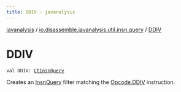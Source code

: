 ```yaml
---
title: DDIV - javanalysis
---
```


[javanalysis](../index.html) / [io.disassemble.javanalysis.util.insn.query](index.html) / [DDIV](./-d-d-i-v.html)

# DDIV

`val DDIV: `[`CtInsnQuery`](-ct-insn-query/index.html)

Creates an [InsnQuery](-insn-query/index.html) filter matching the [Opcode.DDIV](#) instruction.


